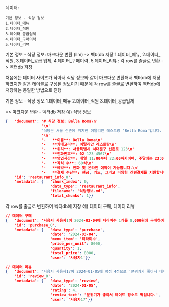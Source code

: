 데이터:
```
기본 정보 - 식당 정보
1.데이터_메뉴
2.데이터_직원
3.데이터_공급업체
4.데이터_구매이력
5.데이터_리뷰
```

기본 정보 - 식당 정보: 마크다운 변환 (llm) -> 벡터db 저장 
1.데이터_메뉴, 2.데이터_직원, 3.데이터_공급 업체, 4.데이터_구매이력, 5.데이터_리뷰
: 각 row를 줄글로 변환 -> 벡터db 저장

처음에는 데이터 사이즈가 작아서
식당 정보와 같이 마크다운 변환해서 벡터db에 저장 하였지만
같은 테이블로 구성된 정보이기 때문에
각 row를 줄글로 변환하여 벡터db에 저장하는 동일한 방법으로 진행


기본 정보 - 식당 정보
1.데이터_메뉴
2.데이터_직원
3.데이터_공급업체

=> 
마크다운 변환 - 벡터db 저장
예) 식당 정보
```json
{   'document': '# 식당 정보: Bella Roma\n'
                '\n'
                "식당은 서울 신촌에 위치한 이탈리안 레스토랑 'Bella Roma'입니다. 상세 정보는 다음과 같습니다.\n"
                '\n'
                '-   **이름**: Bella Roma\n'
                '-   **카테고리**: 이탈리안 레스토랑\n'
                '-   **위치**: 서울특별시 서대문구 신촌로 123\n'
                '-   **전화번호**: 02-123-4567\n'
                '-   **영업시간**: 매일 11:00부터 22:00까지이며, 주말에는 23:00까지 연장 운영합니다.\n'
                '-   **좌석 수**: 60석\n'
                '-   **예약**: 전화 및 온라인 예약이 가능합니다.\n'
                '-   **결제 수단**: 현금, 카드, 그리고 다양한 간편결제를 지원합니다.',
    'id': 'restaurant_info_0',
    'metadata': {   'chunk_index': 0,
                    'data_type': 'restaurant_info',
                    'filename': '식당정보.md',
                    'total_chunks': 1}}
```

각 row를 줄글로 변환하여 벡터db에 저장
예) 데이터 구매, 데이터 리뷰
```json
// 데이터 구매
{   'document': '사용자 사용자1이 2024-03-04에 티라미수 1개를 8,000원에 구매하여 총 8,000원을 지불했습니다.',
    'id': 'purchase_0',
    'metadata': {   'data_type': 'purchase',
                    'date': '2024-03-04',
                    'menu_item': '티라미수',
                    'price_per_unit': 8000,
                    'quantity': 1,
                    'total_price': 8000,
                    'user': '사용자1'}}
                    
// 데이터 리뷰
{   'document': "사용자 사용자17이 2024-01-05에 평점 4점으로 '분위기가 좋아서 데이트 장소로 딱입니다.'라는 리뷰를 남겼습니다.",
    'id': 'review_0',
    'metadata': {   'data_type': 'review',
                    'date': '2024-01-05',
                    'rating': 4,
                    'review_text': '분위기가 좋아서 데이트 장소로 딱입니다.',
                    'user': '사용자17'}}
```
